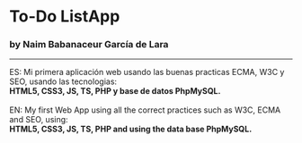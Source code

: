 <h1>To-Do ListApp </h1>
<h3>by Naim Babanaceur García de Lara</h3>
<hr>
ES: Mi primera aplicación web usando las buenas practicas ECMA, W3C y SEO, usando las tecnologias: <br> <b>HTML5, CSS3, JS, TS, PHP y base de datos PhpMySQL.</b>
<br>
<br>
EN: My first Web App using all the correct practices such as W3C, ECMA and SEO, using: <br> <b>HTML5, CSS3, JS, TS, PHP and using the data base PhpMySQL.</b>
